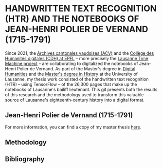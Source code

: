 <!-- # CahiersPolier

Using HTR Arthur Flor 

Situer les cahiers Polier historiquement 

Collaboration Lausanne Time Machine 

- Fichiers training
- Résultats prédictions -->

# HANDWRITTEN TEXT RECOGNITION (HTR) AND THE NOTEBOOKS OF JEAN-HENRI POLIER DE VERNAND (1715-1791)

Since 2021, the [Archives cantonales vaudoises (ACV)](https://www.vd.ch/toutes-les-autorites/archives-cantonales-vaudoises-acv) and the [Collège des Humanités digitales (CDH) at EPFL](https://www.epfl.ch/schools/cdh/fr/) – more precisely the [Lausanne Time Machine project](https://www.epfl.ch/schools/cdh/lausanne-time-machine/fr/lausanne-time-machine/) –  are collaborating to digitalized the notebooks of Jean-Henri Polier de Vernand. As part of the Master's degree in [Digital Humanities](https://www.unil.ch/lettres/fr/home/menuinst/formations/master-en-humanites-numeriques.html) and the [Master's degree in History](https://www.unil.ch/hist/fr/home/menuinst/formations/maitrise-universitaire-1.html) at the University of Lausanne, my thesis work consisted of the handwritten text recognition (HTR) – using TensorFlow –  of the 26,300 pages that make up the notebooks of Lausanne's bailiff lieutenant. This git presents both the results of this research and the methodology used to transform this valuable source of Lausanne's eighteenth-century history into a digital format. 



## Jean-Henri Polier de Vernand (1715-1791)

For more information, you can find a copy of my master thesis [here](docs./).

## Methodology 

## Bibliography 
